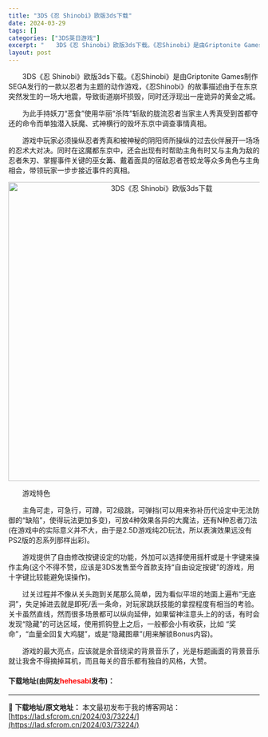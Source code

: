 ```yaml
---
title: "3DS《忍 Shinobi》欧版3ds下载"
date: 2024-03-29
tags: []
categories: ["3DS英日游戏"]
excerpt: "　　3DS《忍 Shinobi》欧版3ds下载。《忍Shinobi》是由Griptonite Games制作SEGA发行的一款以忍者为主题的动作游戏，《忍Shinobi》的故事描述由于在东京突然发生的一场大地震，导致街道崩坏损毁，同时还浮现出一座诡异的黄金之城。 　　为此手持妖刀&ldquo;恶食&amp;&hellip;"
layout: post
---
```


 <p>　　3DS《忍 Shinobi》欧版3ds下载。《忍Shinobi》是由Griptonite Games制作SEGA发行的一款以忍者为主题的动作游戏，《忍Shinobi》的故事描述由于在东京突然发生的一场大地震，导致街道崩坏损毁，同时还浮现出一座诡异的黄金之城。</p> <p>　　为此手持妖刀&ldquo;恶食&rdquo;使用华丽&ldquo;杀阵&rdquo;斩敌的胧流忍者当家主人秀真受到首都夺还的命令而单独潜入妖魔、式神横行的毁坏东京中调查事情真相。</p> <p>　　游戏中玩家必须操纵忍者秀真和被神秘的阴阳师所操纵的过去伙伴展开一场场的忍术大对决。同时在这魔都东京中，还会出现有时帮助主角有时又与主角为敌的忍者朱刃、掌握事件关键的巫女篝、戴着面具的宿敌忍者苍蛟龙等众多角色与主角相会，带领玩家一步步接近事件的真相。</p> <p align="center"><img align="" border="0" src="https://lad.sfcrom.cn/wp-content/uploads/2024/03/20240329_660622dc533b1.png" width="599" alt="3DS《忍 Shinobi》欧版3ds下载" /></p> <p>　　游戏特色</p> <p>　　主角可走，可急行，可蹲，可2级跳，可弹挡(可以用来弥补历代设定中无法防御的&ldquo;缺陷&rdquo;，使得玩法更加多变)，可放4种效果各异的大魔法，还有N种忍者刀法(在游戏中的实际意义并不大，由于是2.5D游戏纯2D玩法，所以表演效果远没有PS2版的忍系列那样出彩)。</p> <p>　　游戏提供了自由修改按键设定的功能，外加可以选择使用摇杆或是十字键来操作主角(这个不得不赞，应该是3DS发售至今首款支持&ldquo;自由设定按键&rdquo;的游戏，用十字键比较能避免误操作)。</p> <p>　　过关过程并不像从关头跑到关尾那么简单，因为看似平坦的地面上遍布&ldquo;无底洞&rdquo;，失足掉进去就是即死/丢一条命，对玩家跳跃技能的拿捏程度有相当的考验。关卡虽然直线，然而很多场景都可以纵向延伸，如果留神注意头上的的话，有时会发现&ldquo;隐藏&rdquo;的可达区域，使用抓钩登上之后，一般都会小有收获，比如 &ldquo;奖命&rdquo;，&ldquo;血量全回复大鸡腿&rdquo;，或是&ldquo;隐藏图章&rdquo;(用来解锁Bonus内容)。</p> <p>　　游戏的最大亮点，应该就是余音绕梁的背景音乐了，光是标题画面的背景音乐就让我舍不得摘掉耳机，而且每关的音乐都有独自的风格，大赞。</p> <p><h4>下载地址(由网友<font color="red">hehesabi</font>发布)：</h4></p> 

---
📖 **下载地址/原文地址：** 本文最初发布于我的博客网站：[https://lad.sfcrom.cn/2024/03/73224/](https://lad.sfcrom.cn/2024/03/73224/)
